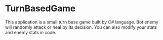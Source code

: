 # TurnBasedGame
This application is a small turn base game built by C# language. Bot enemy will randomly attack or heal by its decision. You can also modify your stats and enemy stats in code.
